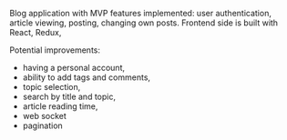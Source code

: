 Blog application with MVP features implemented: user authentication, article viewing, posting, changing own posts.
Frontend side is built with React, Redux, 


Potential improvements:
- having a personal account,
- ability to add tags and comments,
- topic selection,
- search by title and topic,
- article reading time,
- web socket
- pagination
